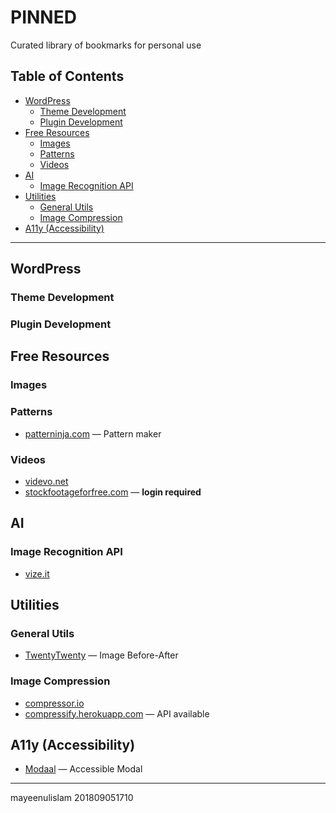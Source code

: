 # PINNED

Curated library of bookmarks for personal use

## Table of Contents
<!-- MarkdownTOC -->

- [WordPress](#user-content-wordpress)
	- [Theme Development](#user-content-theme-development)
	- [Plugin Development](#user-content-plugin-development)
- [Free Resources](#user-content-free-resources)
	- [Images](#user-content-images)
	- [Patterns](#user-content-patterns)
	- [Videos](#user-content-videos)
- [AI](#user-content-ai)
	- [Image Recognition API](#user-content-image-recognition-api)
- [Utilities](#user-content-utilities)
	- [General Utils](#user-content-general-utils)
	- [Image Compression](#user-content-image-compression)
- [A11y \(Accessibility\)](#user-content-a11y-accessibility)

<!-- /MarkdownTOC -->

---

## WordPress
### Theme Development
### Plugin Development

## Free Resources
### Images
### Patterns
* [patterninja.com](https://patterninja.com/) &mdash; Pattern maker

### Videos
* [videvo.net](https://www.videvo.net/)
* [stockfootageforfree.com](https://www.stockfootageforfree.com) &mdash; __login required__

## AI
### Image Recognition API
* [vize.it](http://vize.it/)

## Utilities
### General Utils
* [TwentyTwenty](https://zurb.com/playground/twentytwenty) &mdash; Image Before-After

### Image Compression
* [compressor.io](https://compressor.io)
* [compressify.herokuapp.com](https://compressify.herokuapp.com/) &mdash; API available

## A11y (Accessibility)
* [Modaal](http://www.humaan.com/modaal/) &mdash; Accessible Modal


---
mayeenulislam 201809051710